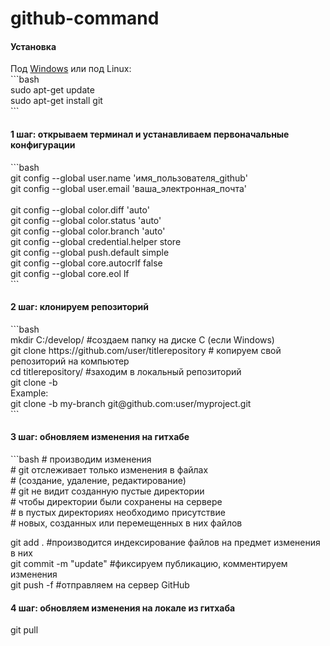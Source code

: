 # github-command
<h4>Установка</h4>
Под <a href="https://git-scm.com/download/win">Windows</a> или под Linux:<br />
```bash<br />
sudo apt-get update<br />
sudo apt-get install git<br />
```

<h4>1 шаг: открываем терминал и устанавливаем первоначальные конфигурации</h4>
```bash<br />
git config --global user.name 'имя_пользователя_github'<br />
git config --global user.email 'ваша_электронная_почта'<br /><br />
git config --global color.diff 'auto'<br />
git config --global color.status 'auto'<br />
git config --global color.branch 'auto'<br />
git config --global credential.helper store<br />
git config --global push.default simple<br />
git config --global core.autocrlf false<br />
git config --global core.eol lf<br />
```

<h4>2 шаг: клонируем репозиторий</h4>
```bash<br />
mkdir C:/develop/ #cоздаем папку на диске C (если Windows)<br />
git clone https://github.com/user/titlerepository # копируем свой репозиторий на компьютер<br />
cd titlerepository/ #заходим в локальный репозиторий<br />
git clone -b <branch> <remote_repo><br />
Example:<br />
git clone -b my-branch git@github.com:user/myproject.git<br />
```<br />

<h4>3 шаг: обновляем изменения на гитхабе</h4>
```bash
# производим изменения<br />
# git отслеживает только изменения в файлах<br />
# (создание, удаление, редактирование)<br />
# git не видит созданную пустые директории<br />
# чтобы директории были сохранены на сервере<br />
# в пустых директориях необходимо присутствие<br />
# новых, созданных или перемещенных в них файлов<br />

git add . #производится индексирование файлов на предмет изменения в них<br />
git commit -m "update" #фиксируем публикацию, комментируем изменения<br />
git push -f #отправляем на сервер GitHub<br />

<h4>4 шаг: обновляем изменения на локале из гитхаба</h4>
git pull
